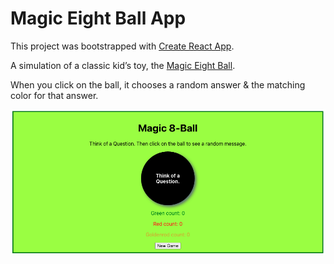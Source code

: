 # Magic Eight Ball App

This project was bootstrapped with [Create React App](https://github.com/facebook/create-react-app).

A simulation of a classic kid’s toy, the [Magic Eight Ball](https://en.wikipedia.org/wiki/Magic_8-Ball).
 

When you click on the ball, it chooses a random answer & the matching color for that answer.

![](./public/screen-shot.png) 
